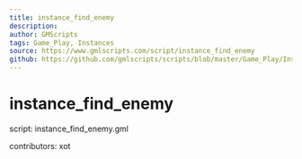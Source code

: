 ```yaml
---
title: instance_find_enemy
description: 
author: GMScripts
tags: Game_Play, Instances
source: https://www.gmlscripts.com/script/instance_find_enemy
github: https://github.com/gmlscripts/scripts/blob/master/Game_Play/Instances/instance_find_enemy.gml
---
```


instance_find_enemy
===================

script: instance_find_enemy.gml

contributors: xot
